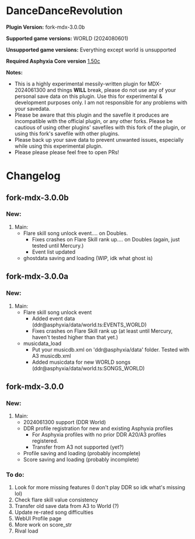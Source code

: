 # DanceDanceRevolution

**Plugin Version:** fork-mdx-3.0.0b

**Supported game versions:** WORLD (2024080601)

**Unsupported game versions:** Everything except world is unsupported

**Required Asphyxia Core version** [1.50c](https://github.com/asphyxia-core/asphyxia-core.github.io/releases/tag/v1.50)

**Notes:**
- This is a highly experimental messily-written plugin for MDX-2024061300 and things **WILL** break, please do not use any of your personal save data on this plugin. Use this for experimental & development purposes only. I am not responsible for any problems with your savedata. 
- Please be aware that this plugin and the savefile it produces are incompatible with the official plugin, or any other forks. Please be cautious of using other plugins' savefiles with this fork of the plugin, or using this fork's savefile with other plugins.
- Please back up your save data to prevent unwanted issues, especially while using this experimental plugin.
- Please please please feel free to open PRs!


Changelog
===========
## fork-mdx-3.0.0b

### New:

1. Main:
	- Flare skill song unlock event.... on Doubles.
		- Fixes crashes on Flare Skill rank up.... on Doubles (again, just tested until Mercury.)
		- Event list updated
	- ghostdata saving and loading (WIP, idk what ghost is)


## fork-mdx-3.0.0a

### New:

1. Main:
	- Flare skill song unlock event
		- Added event data (ddr@asphyxia/data/world.ts:EVENTS_WORLD)
		- Fixes crashes on Flare Skill rank up (at least until Mercury, haven't tested higher than that yet.)
	- musicdata_load
		- Put your musicdb.xml on 'ddr@asphyxia/data' folder. Tested with A3 musicdb.xml
		- Added musicdata for new WORLD songs (ddr@asphyxia/data/world.ts:SONGS_WORLD)


## fork-mdx-3.0.0

### New:

1. Main:
	- 2024061300 support (DDR World)
	- DDR profile registration for new and existing Asphyxia profiles
		- For Asphyxia profiles with no prior DDR A20/A3 profiles registered.
		- Transfer from A3 not supported (yet?)
	- Profile saving and loading (probably incomplete)
	- Score saving and loading (probably incomplete)


### To do:

1. Look for more missing features (I don't play DDR so idk what's missing lol)
2. Check flare skill value consistency
3. Transfer old save data from A3 to World (?)
4. Update re-rated song difficulties
5. WebUI Profile page
6. More work on score_str
7. Rival load
